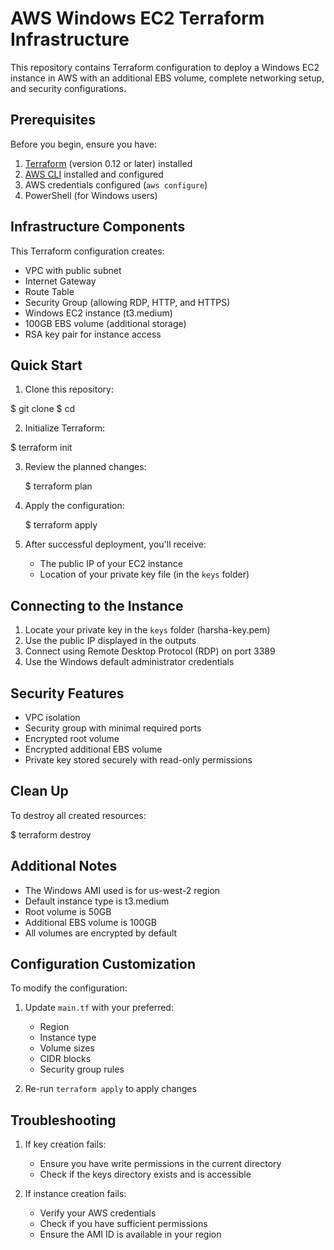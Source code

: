 # AWS Windows EC2 Terraform Infrastructure

This repository contains Terraform configuration to deploy a Windows EC2 instance in AWS with an additional EBS volume, complete networking setup, and security configurations.

## Prerequisites

Before you begin, ensure you have:

1. [Terraform](https://www.terraform.io/downloads.html) (version 0.12 or later) installed
2. [AWS CLI](https://aws.amazon.com/cli/) installed and configured
3. AWS credentials configured (`aws configure`)
4. PowerShell (for Windows users)

## Infrastructure Components

This Terraform configuration creates:

- VPC with public subnet
- Internet Gateway
- Route Table
- Security Group (allowing RDP, HTTP, and HTTPS)
- Windows EC2 instance (t3.medium)
- 100GB EBS volume (additional storage)
- RSA key pair for instance access

## Quick Start

1. Clone this repository:
   
  $ git clone <repository-url>
  $ cd <repository-name>
   

2. Initialize Terraform:
 
  $ terraform init
 

3. Review the planned changes:
   
   $ terraform plan
   

4. Apply the configuration:
   
   $ terraform apply
   

5. After successful deployment, you'll receive:
   - The public IP of your EC2 instance
   - Location of your private key file (in the `keys` folder)

## Connecting to the Instance

1. Locate your private key in the `keys` folder (harsha-key.pem)
2. Use the public IP displayed in the outputs
3. Connect using Remote Desktop Protocol (RDP) on port 3389
4. Use the Windows default administrator credentials

## Security Features

- VPC isolation
- Security group with minimal required ports
- Encrypted root volume
- Encrypted additional EBS volume
- Private key stored securely with read-only permissions


## Clean Up

To destroy all created resources:

 $ terraform destroy


## Additional Notes

- The Windows AMI used is for us-west-2 region
- Default instance type is t3.medium
- Root volume is 50GB
- Additional EBS volume is 100GB
- All volumes are encrypted by default

## Configuration Customization

To modify the configuration:

1. Update `main.tf` with your preferred:
   - Region
   - Instance type
   - Volume sizes
   - CIDR blocks
   - Security group rules

2. Re-run `terraform apply` to apply changes

## Troubleshooting

1. If key creation fails:
   - Ensure you have write permissions in the current directory
   - Check if the keys directory exists and is accessible

2. If instance creation fails:
   - Verify your AWS credentials
   - Check if you have sufficient permissions
   - Ensure the AMI ID is available in your region


